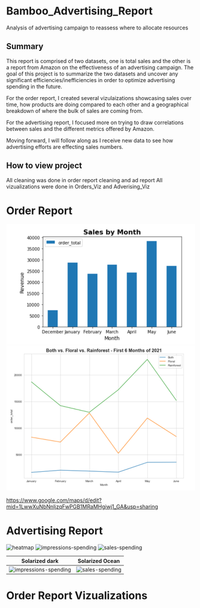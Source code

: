 # Bamboo_Advertising_Report
Analysis of advertising campaign to reassess where to allocate resources

## Summary
This report is comprised of two datasets, one is total sales and the other is a report from Amazon on the effectiveness of an advertising campaign. The goal of this project is to summarize the two datasets and uncover any significant efficiencies/inefficiencies in order to optimize advertising spending in the future.

For the order report, I created several vizulaizations showcasing sales over time, how products are doing compared to each other and a geographical breakdown of where the bulk of sales are coming from.

For the advertising report, I focused more on trying to draw correlations between sales and the different metrics offered by Amazon.  

Moving forward, I will follow along as I receive new data to see how advertising efforts are effecting sales numbers.

## How to view project
All cleaning was done in order report cleaning and ad report
All vizualizations were done in Orders_Viz and Adverising_Viz

# Order Report
![](https://github.com/rstrong341/Bamboo_Advertising_Report/blob/main/images/Sales%20by%20Month.PNG)
![](https://github.com/rstrong341/Bamboo_Advertising_Report/blob/main/images/Montly_Product_Sales.PNG)


https://www.google.com/maps/d/edit?mid=1LwwXuNbNnIjzqFwPGB1MRaMHgiwj1_GA&usp=sharing
  
  

# Advertising Report
![heatmap](https://user-images.githubusercontent.com/74929838/124980031-bb236d80-dfe8-11eb-9a5a-96cf09e3cb74.png)
![impressions-spending](https://user-images.githubusercontent.com/74929838/124980045-bfe82180-dfe8-11eb-98c4-f1df65de0ca7.png)
![sales-spending](https://user-images.githubusercontent.com/74929838/124980058-c1b1e500-dfe8-11eb-991d-a8c6b3c84ea5.png)

Solarized dark             |  Solarized Ocean
:-------------------------:|:-------------------------:
![impressions-spending](https://user-images.githubusercontent.com/74929838/124980045-bfe82180-dfe8-11eb-98c4-f1df65de0ca7.png)  |  ![sales-spending](https://user-images.githubusercontent.com/74929838/124980058-c1b1e500-dfe8-11eb-991d-a8c6b3c84ea5.png)

# Order Report Vizualizations


